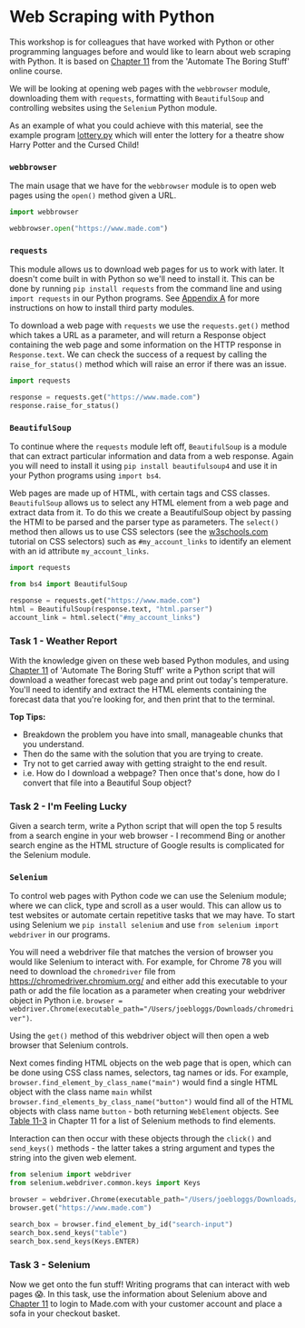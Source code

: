 # Web Scraping with Python
This workshop is for colleagues that have worked with Python or other programming languages before and would like to 
learn about web scraping with Python. It is based on [Chapter 11](https://automatetheboringstuff.com/chapter11/) from 
the 'Automate The Boring Stuff' online course.

We will be looking at opening web pages with the `webbrowser` module, downloading them with `requests`, formatting with
`BeautifulSoup` and controlling websites using the `Selenium` Python module.

As an example of what you could achieve with this material, see the example program 
[lottery.py](/intermediate/demos/lottery.py) which will enter the lottery for a theatre show Harry Potter and the 
Cursed Child!

### `webbrowser`
The main usage that we have for the `webbrowser` module is to open web pages using the `open()` method given a URL.  

```python
import webbrowser

webbrowser.open("https://www.made.com")
```

### `requests`
This module allows us to download web pages for us to work with later. It doesn't come built in with Python so we'll
need to install it. This can be done by running `pip install requests` from the command line and using `import requests`
in our Python programs. See [Appendix A](https://automatetheboringstuff.com/appendixa/) for more instructions on how to 
install third party modules.

To download a web page with `requests` we use the `requests.get()` method which takes a URL as a parameter, and will 
return a Response object containing the web page and some information on the HTTP response in `Response.text`. We can 
check the success of a request by calling the `raise_for_status()` method which will raise an error if there was an
issue.

```python
import requests

response = requests.get("https://www.made.com")
response.raise_for_status()
```

### `BeautifulSoup`
To continue where the `requests` module left off, `BeautifulSoup` is a module that can extract particular information 
and data from a web response. Again you will need to install it using `pip install beautifulsoup4` and use it in your 
Python programs using `import bs4`.

Web pages are made up of HTML, with certain tags and CSS classes. `BeautifulSoup` allows us to select any HTML element 
from a web page and extract data from it. To do this we create a BeautifulSoup object by passing the HTMl to be parsed 
and the parser type as parameters. The `select()` method then allows us to use CSS selectors (see the 
[w3schools.com](https://www.w3schools.com/cssref/css_selectors.asp) tutorial on CSS selectors) such as 
`#my_account_links` to identify an element with an id attribute `my_account_links`. 

```python
import requests

from bs4 import BeautifulSoup

response = requests.get("https://www.made.com")
html = BeautifulSoup(response.text, "html.parser")
account_link = html.select("#my_account_links")
```

### Task 1 - Weather Report
With the knowledge given on these web based Python modules, and using 
[Chapter 11](https://automatetheboringstuff.com/chapter11/) of 'Automate The Boring Stuff' write a Python script that 
will download a weather forecast web page and print out today's temperature. You'll need to identify and extract the
HTML elements containing the forecast data that you're looking for, and then print that to the terminal.

**Top Tips:** 
- Breakdown the problem you have into small, manageable chunks that you understand. 
- Then do the same with the solution that you are trying to create. 
- Try not to get carried away with getting straight to the end result. 
- i.e. How do I download a webpage? Then once that's done, how do I convert that file into a Beautiful Soup object?

### Task 2 - I'm Feeling Lucky
Given a search term, write a Python script that will open the top 5 results from a search engine in your web browser - I
recommend Bing or another search engine as the HTML structure of Google results is complicated for the Selenium module.

### `Selenium`
To control web pages with Python code we can use the Selenium module; where we can click, type and scroll as a user 
would. This can allow us to test websites or automate certain repetitive tasks that we may have. To start using Selenium
we `pip install selenium` and use `from selenium import webdriver` in our programs.

You will need a webdriver file that matches the version of browser you would like Selenium to interact with. For 
example, for Chrome 78 you will need to download the `chromedriver` file from https://chromedriver.chromium.org/ and
either add this executable to your path or add the file location as a parameter when creating your webdriver object in 
Python i.e. `browser = webdriver.Chrome(executable_path="/Users/joebloggs/Downloads/chromedriver")`.

Using the `get()` method of this webdriver object will then open a web browser that Selenium controls. 

Next comes finding HTML objects on the web page that is open, which can be done using CSS class names, selectors, tag 
names or ids. For example, `browser.find_element_by_class_name("main")` would find a single HTML object with the class
name `main` whilst `browser.find_elements_by_class_name("button")` would find all of the HTML objects with class name 
`button` - both returning `WebElement` objects. See 
[Table 11-3](https://automatetheboringstuff.com/chapter11/#calibre_link-11) in Chapter 11 for a list of Selenium methods
to find elements.

Interaction can then occur with these objects through the `click()` and `send_keys()` methods - the latter takes a
string argument and types the string into the given web element.

```python
from selenium import webdriver
from selenium.webdriver.common.keys import Keys

browser = webdriver.Chrome(executable_path="/Users/joebloggs/Downloads/chromedriver")
browser.get("https://www.made.com")

search_box = browser.find_element_by_id("search-input")
search_box.send_keys("table")
search_box.send_keys(Keys.ENTER)
```

### Task 3 - Selenium
Now we get onto the fun stuff! Writing programs that can interact with web pages 😱. In this task, use the information 
about Selenium above and [Chapter 11](https://automatetheboringstuff.com/chapter11/) to login to Made.com with your 
customer account and place a sofa in your checkout basket.
